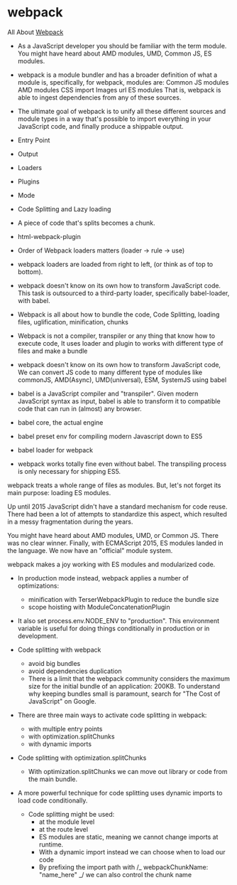 # webpack

All About [Webpack](https://www.valentinog.com/blog/webpack/)

- As a JavaScript developer you should be familiar with the term module. You might have heard about AMD modules, UMD, Common JS, ES modules.

- webpack is a module bundler and has a broader definition of what a module is, specifically, for webpack, modules are:
  Common JS modules
  AMD modules
  CSS import
  Images url
  ES modules
  That is, webpack is able to ingest dependencies from any of these sources.

- The ultimate goal of webpack is to unify all these different sources and module types in a way that's possible to import everything in your JavaScript code, and finally produce a shippable output.

- Entry Point
- Output
- Loaders
- Plugins
- Mode
- Code Splitting and Lazy loading
- A piece of code that's splits becomes a chunk.
- html-webpack-plugin
- Order of Webpack loaders matters (loader -> rule -> use)
- webpack loaders are loaded from right to left, (or think as of top to bottom).
- webpack doesn't know on its own how to transform JavaScript code. This task is outsourced to a third-party loader, specifically babel-loader, with babel.
- Webpack is all about how to bundle the code, Code Splitting, loading files, uglification, minification, chunks
- Webpack is not a compiler, transpiler or any thing that know how to execute code, It uses loader and plugin to works with different type of files and make a bundle
- webpack doesn't know on its own how to transform JavaScript code, We can convert JS code to many different type of modules like commonJS, AMD(Async), UMD(universal), ESM, SystemJS using babel
- babel is a JavaScript compiler and "transpiler". Given modern JavaScript syntax as input, babel is able to transform it to compatible code that can run in (almost) any browser.
- babel core, the actual engine
- babel preset env for compiling modern Javascript down to ES5
- babel loader for webpack
- webpack works totally fine even without babel. The transpiling process is only necessary for shipping ES5.

webpack treats a whole range of files as modules. But, let's not forget its main purpose: loading ES modules.

Up until 2015 JavaScript didn't have a standard mechanism for code reuse. There had been a lot of attempts to standardize this aspect, which resulted in a messy fragmentation during the years.

You might have heard about AMD modules, UMD, or Common JS. There was no clear winner. Finally, with ECMAScript 2015, ES modules landed in the language. We now have an "official" module system.

webpack makes a joy working with ES modules and modularized code.

- In production mode instead, webpack applies a number of optimizations:

  - minification with TerserWebpackPlugin to reduce the bundle size
  - scope hoisting with ModuleConcatenationPlugin

- It also set process.env.NODE_ENV to "production". This environment variable is useful for doing things conditionally in production or in development.

- Code splitting with webpack

  - avoid big bundles
  - avoid dependencies duplication
  - There is a limit that the webpack community considers the maximum size for the initial bundle of an application: 200KB. To understand why keeping bundles small is paramount, search for "The Cost of JavaScript" on Google.

- There are three main ways to activate code splitting in webpack:

  - with multiple entry points
  - with optimization.splitChunks
  - with dynamic imports

- Code splitting with optimization.splitChunks

  - With optimization.splitChunks we can move out library or code from the main bundle.

- A more powerful technique for code splitting uses dynamic imports to load code conditionally.
  - Code splitting might be used:
    - at the module level
    - at the route level
    - ES modules are static, meaning we cannot change imports at runtime.
    - With a dynamic import instead we can choose when to load our code
    - By prefixing the import path with /_ webpackChunkName: "name_here" _/ we can also control the chunk name
